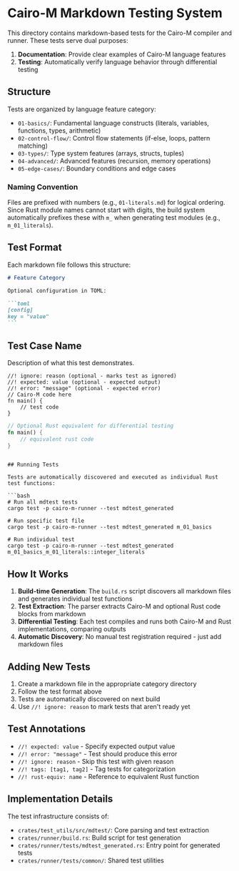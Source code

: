 # Cairo-M Markdown Testing System

This directory contains markdown-based tests for the Cairo-M compiler and
runner. These tests serve dual purposes:

1. **Documentation**: Provide clear examples of Cairo-M language features
2. **Testing**: Automatically verify language behavior through differential
   testing

## Structure

Tests are organized by language feature category:

- `01-basics/`: Fundamental language constructs (literals, variables, functions,
  types, arithmetic)
- `02-control-flow/`: Control flow statements (if-else, loops, pattern matching)
- `03-types/`: Type system features (arrays, structs, tuples)
- `04-advanced/`: Advanced features (recursion, memory operations)
- `05-edge-cases/`: Boundary conditions and edge cases

### Naming Convention

Files are prefixed with numbers (e.g., `01-literals.md`) for logical ordering.
Since Rust module names cannot start with digits, the build system automatically
prefixes these with `m_` when generating test modules (e.g., `m_01_literals`).

## Test Format

Each markdown file follows this structure:

````markdown
# Feature Category

Optional configuration in TOML:

```toml
[config]
key = "value"
```
````

## Test Case Name

Description of what this test demonstrates.

```cairo-m
//! ignore: reason (optional - marks test as ignored)
//! expected: value (optional - expected output)
//! error: "message" (optional - expected error)
// Cairo-M code here
fn main() {
    // test code
}
```

```rust
// Optional Rust equivalent for differential testing
fn main() {
    // equivalent rust code
}
```

````

## Running Tests

Tests are automatically discovered and executed as individual Rust test functions:

```bash
# Run all mdtest tests
cargo test -p cairo-m-runner --test mdtest_generated

# Run specific test file
cargo test -p cairo-m-runner --test mdtest_generated m_01_basics

# Run individual test
cargo test -p cairo-m-runner --test mdtest_generated m_01_basics_m_01_literals::integer_literals
````

## How It Works

1. **Build-time Generation**: The `build.rs` script discovers all markdown files
   and generates individual test functions
2. **Test Extraction**: The parser extracts Cairo-M and optional Rust code
   blocks from markdown
3. **Differential Testing**: Each test compiles and runs both Cairo-M and Rust
   implementations, comparing outputs
4. **Automatic Discovery**: No manual test registration required - just add
   markdown files

## Adding New Tests

1. Create a markdown file in the appropriate category directory
2. Follow the test format above
3. Tests are automatically discovered on next build
4. Use `//! ignore: reason` to mark tests that aren't ready yet

## Test Annotations

- `//! expected: value` - Specify expected output value
- `//! error: "message"` - Test should produce this error
- `//! ignore: reason` - Skip this test with given reason
- `//! tags: [tag1, tag2]` - Tag tests for categorization
- `//! rust-equiv: name` - Reference to equivalent Rust function

## Implementation Details

The test infrastructure consists of:

- `crates/test_utils/src/mdtest/`: Core parsing and test extraction
- `crates/runner/build.rs`: Build script for test generation
- `crates/runner/tests/mdtest_generated.rs`: Entry point for generated tests
- `crates/runner/tests/common/`: Shared test utilities
